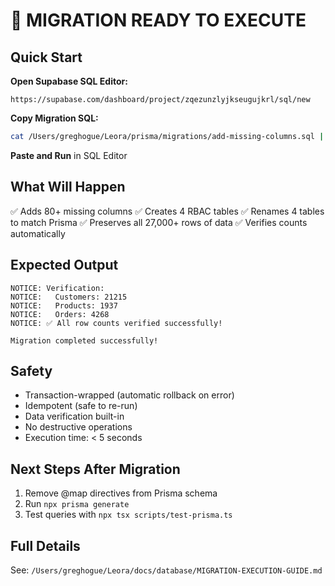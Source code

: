 # 🚀 MIGRATION READY TO EXECUTE

## Quick Start

**Open Supabase SQL Editor:**
```
https://supabase.com/dashboard/project/zqezunzlyjkseugujkrl/sql/new
```

**Copy Migration SQL:**
```bash
cat /Users/greghogue/Leora/prisma/migrations/add-missing-columns.sql | pbcopy
```

**Paste and Run** in SQL Editor

## What Will Happen

✅ Adds 80+ missing columns
✅ Creates 4 RBAC tables
✅ Renames 4 tables to match Prisma
✅ Preserves all 27,000+ rows of data
✅ Verifies counts automatically

## Expected Output

```
NOTICE: Verification:
NOTICE:   Customers: 21215
NOTICE:   Products: 1937
NOTICE:   Orders: 4268
NOTICE: ✅ All row counts verified successfully!

Migration completed successfully!
```

## Safety

- Transaction-wrapped (automatic rollback on error)
- Idempotent (safe to re-run)
- Data verification built-in
- No destructive operations
- Execution time: < 5 seconds

## Next Steps After Migration

1. Remove @map directives from Prisma schema
2. Run `npx prisma generate`
3. Test queries with `npx tsx scripts/test-prisma.ts`

## Full Details

See: `/Users/greghogue/Leora/docs/database/MIGRATION-EXECUTION-GUIDE.md`
